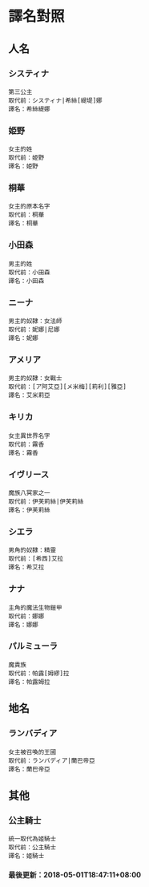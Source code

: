 # 譯名對照
 
## 人名
### システィナ
```
第三公主
取代前：システィナ|希絲[緹堤]娜
譯名：希絲緹娜
```
### 姫野
```
女主的姓
取代前：姫野
譯名：姫野
```
### 桐華
```
女主的原本名字
取代前：桐華
譯名：桐華
```
### 小田森
```
男主的姓
取代前：小田森
譯名：小田森
```
### ニーナ
```
男主的奴隸：女法師
取代前：妮娜|尼娜
譯名：妮娜
```
### アメリア
```
男主的奴隸：女戰士
取代前：[ア阿艾亞][メ米梅][莉利][雅亞]
譯名：艾米莉亞
```
### キリカ
```
女主異世界名字
取代前：霧香
譯名：霧香
```
### イヴリース
```
魔族八冥家之一
取代前：伊芙莉絲|伊芙莉絲
譯名：伊芙莉絲
```
### シエラ
```
男角的奴隸：精靈
取代前：[希西]艾拉
譯名：希艾拉
```
### ナナ
```
主角的魔法生物鎧甲
取代前：娜娜
譯名：娜娜
```
### パルミューラ
```
魔貴族
取代前：帕露[姆繆]拉
譯名：帕露姆拉
```
## 地名
### ランバディア
```
女主被召喚的王國
取代前：ランバディア|蘭巴帝亞
譯名：蘭巴帝亞
```
## 其他
### 公主騎士
```
統一取代為姬騎士
取代前：公主騎士
譯名：姬騎士
```
#### 最後更新：2018-05-01T18:47:11+08:00